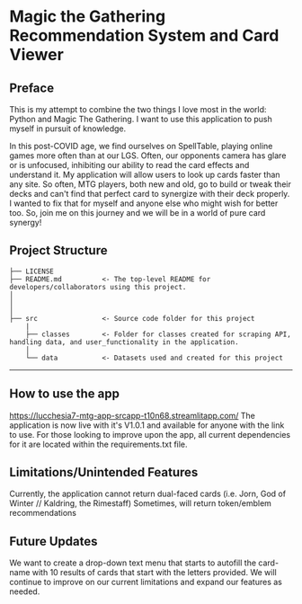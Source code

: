 # Magic the Gathering Recommendation System and Card Viewer
## Preface
This is my attempt to combine the two things I love most in the world: Python and Magic The Gathering. I want to use this application to push myself in pursuit of knowledge. 

In this post-COVID age, we find ourselves on SpellTable, playing online games more often than at our LGS. Often, our opponents camera has glare or is unfocused, inhibiting our ability to read the card effects and understand it. My application will allow users to look up cards faster than any site. So often, MTG players, both new and old, go to build or tweak their decks and can't find that perfect card to synergize with their deck properly. I wanted to fix that for myself and anyone else who might wish for better too. So, join me on this journey and we will be in a world of pure card synergy!

## Project Structure

    ├── LICENSE
    ├── README.md          <- The top-level README for developers/collaborators using this project.
    │ 
    │ 
    │   
    ├── src                <- Source code folder for this project
        |
        ├── classes        <- Folder for classes created for scraping API, handling data, and user_functionality in the application.
        │
        └── data           <- Datasets used and created for this project
        
--------

## How to use the app
https://lucchesia7-mtg-app-srcapp-t10n68.streamlitapp.com/
The application is now live with it's V1.0.1 and available for anyone with the link to use. For those looking to improve upon the app, all current dependencies for it are located within the requirements.txt file.

## Limitations/Unintended Features
Currently, the application cannot return dual-faced cards (i.e. Jorn, God of Winter // Kaldring, the Rimestaff)
Sometimes, will return token/emblem recommendations

## Future Updates
We want to create a drop-down text menu that starts to autofill the card-name with 10 results of cards that start with the letters provided.
We will continue to improve on our current limitations and expand our features as needed.
